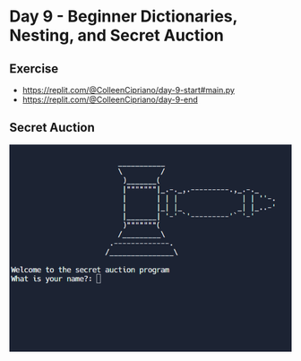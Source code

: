 # Day 9 - Beginner Dictionaries, Nesting, and Secret Auction

## Exercise 
- https://replit.com/@ColleenCipriano/day-9-start#main.py
- https://replit.com/@ColleenCipriano/day-9-end

## Secret Auction

![secret auction](secret_auction.gif)
